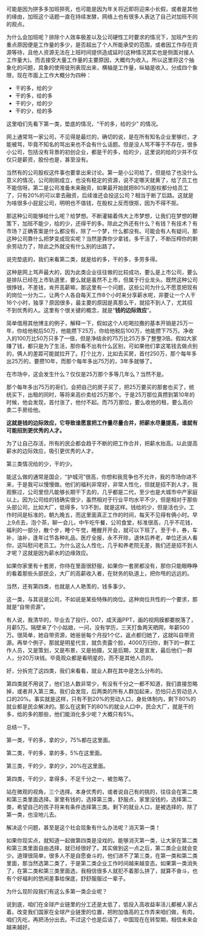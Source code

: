 可能是因为拼多多加班猝死，也可能是因为年关将近即将迎来小长假，或者是其他的缘由，加班这个话题一直在持续发酵，网络上也有很多人表达了自己对加班不同的观点。

为什么会加班呢？排除个人效率极差以及公司硬性工时要求的情况下，加班产生的重点原因便是工作量的多少，是否超出了个人所能承受的范围，或者因工作存在资源等待，且他人资源无法在上班时间提供造成延时(这种情况其实也是侧面对接人工作量大)。而去接受大量工作量的主要原因，大概均为收入。所以这里将这个抽象化的问题，具象的使用徒刑表现出来，横轴是工作量，纵轴是收入，分成四个象限，现在市面上工作大概分为四种：

- 干的多，给的少
- 干的多，给的多
- 干的少，给的少
- 干的少，给的多



这里咱们先看下第一类，垫底的情况，“干的多，给的少” 的情况。

网上通常骂一家公司，不见得是最烂的，确切的说，是在所有知名企业里够烂，才能被骂，毕竟不知名的骂出来也不会有什么话题。但是没人骂不等于不存在，很多小公司，包括没有背景的初创企业，都是干的多，给的少，这里说的给的少并不仅仅只是薪资，股份也是，甚至没有。

当然有的公司股权这件事也要拿出来讨论。第一是小公司给了，但是给了也没什么意义的情况，公司刚刚成立，也没有稳定的资源，说不定哪天就黄了，给了员工也不能信呀。第二是公司准备未来融资，如果最开始就把80%的股权都分给员工了，只有20%的可以拿去融资，后续谁还会投这公司？相当于断了后路。这就是为啥很多小屁屁公司，明明也不值钱，在股权上反而很抠，因为不得不抠。

那这种公司能够给什么呢？给梦想。不断灌输着伟大上市梦想，让我们在梦想的鞭策下，加班不能少，给的少，还得干的多。除此之外还有什么？有钱？有技术？有市场？正确答案是什么都没有，除了一个梦，什么都没有。可能会有人有疑问，那这种公司靠什么把梦变成现实呢？当然是靠你少拿钱，多干活了，不断压榨你的剩余劳动力了，除此之外就没有什么别的出路了。



说完垫底的，我们来看第二类，就是给的多，干的多，多劳多得。

这种是网上骂声最大的，因为此类企业往往做的比较成功，要么是上市公司，要么是排队已经在上市轨道里，要么就是虽然不上市，但属于行业龙头。既然这种公司很挣钱，不差钱，肯开高薪嘛，那这里有一个问题，这些公司为什么不愿意把现有的岗位一分为二，让两个人各自每天工作8个小时来分享薪水呢，非要让一个人干16个小时，独享？原因很多，最主要的原因是真那么干，就招不到人了，尤其招不到优秀的人。这里有个很关键的概念，就是“**钱的边际效应**”。

简单借用其他博主的例子，解释一下，假如这个人吃喝拉撒的基本开销是25万一年，你给他税后50万，他能攒下25万，你给他税后100万，他能攒下75万。净收入的100万比50万只多了一倍，但是净结余的75万比25万多了整整3倍。假如大家赚了钱，都只是为了生活，那你看不出有什么区别，可如果他们拿这笔钱去做点别的，俩人的差距可能就拉开了。打个比方，比如去买房，首付250万，那个每年多出25万的，要攒10年，而那个每年多出75万的，3年多就够了。

在市场中，这会发生什么？仅仅是25万那个多等几年么？当然不是。

那个每年多出75万的哥们，会把自己的房子买了，把25万要买的那套也买了，统统买下，出租的同时，等将来高价卖给25万那个。于是25万那位真攒到第10年的时候，他会发现，首付涨了，他付不起。而75万那位，要么收他的租，要么高价卖二手房给他。

**这就是钱的边际效应，它导致谁愿意把工作量尽量合并，把薪水尽量提高，谁就有可能招到更优秀的人才。**

为了让自己存活，所有的民企都会趋于不断的把工作合并，把薪水抬高。以此提高薪水的边际效应，吸引更优秀的人才。



第三类情况给的少，干的少。

能这么做的通常是国企，“护城河”很高，你想和我竞争也不允许，我的市场你进不来，于是我可以慢慢做。他们的福利非常好，非常人性化，但就是招不到人才。我观察过，公司里但凡能够长期干下去的，几乎都是二代，至少也是大城市中产家庭以上。因为公司给的钱确实很少，虽然相对于行业平均水平不少，但是相对于那些头部公司，比如大厂，低得多，1/3不到，就是这样。钱给的少，但是活也少。工作时间是标准的，朝九晚五，而这里面真正工作的时间，每天不见得有俩小时。早上9点去，泡个茶，聊一会儿，中午吃午餐，公司食堂，标准很高，几乎不花钱，福利的一部分，散个步，睡个午觉，睡醒开开会，就可以下班了。至于卡，券，车补，油补，逢年过节各种礼品，医疗全报，永不开除，退休后养老，单位还派人看你，这叫慰问老员工。为什么这么人性化，几乎和养老院无差，我们还是招不到人才呢？这就是因为薪水的边缘效应。

如果你家里有十套房，你待在里面很舒服，如果你一套房都没有，那你只能眼睁睁的看着那些头部民企，大厂的高薪收入者，在财务的轨道上，把你甩的远远的。



当然，还有第四类，也就是人人艳羡的，钱多事少。

这一类，与其说是公司，不如说是某些特殊的岗位。这种岗位共性的一个要求，那就是“自带资源”。

有人说，我清华的，毕业去了投行，007，成天画PPT，画的视网膜都要脱落了，月薪5万。隔壁来了个小姑娘，一问，没有学历，三天打鱼两天晒网，年薪500万。很简单，她自带资源，她爸爸每个月投1个亿，返点都归她了，这就叫自带资源。再举个例子，那就是明星代言，就负责露个脸，4000万归你，剩下的一群工作人员，又是策划，又是布景，又是拍摄，又是后期，又是宣发，最后他们一群人，分20万块钱。毕竟观众都是看明星的，而不是其他人员的。



好，分拆完了这四类，我们来看看，就业人群在其中是怎么分布的。

第四类就不用说了，他们总人数非常少，有没有千分之一都不知道，我们直接忽略掉，或者并入第三类。我们会发现，后两类的所有人群加起来，恐怕只占劳动总人口的20%。事实就是这样，只有不到20%的劳动人口，身处体制内，剩下80%的就业都是民企解决的。那么在这剩下的80%的就业人口中，民企大厂，就是干的多，给的多的那些，他们能消化多少呢？大概只有5%。

总结一下。

第一类，干的多，拿的少，75%都在这里面。

第二类，干的多，拿的多，5%在这里面。

第三类，干的少，拿的少，20%在这里面。

第四类，干的少，拿得多，不足千分之一，被忽略了。



站在微观的视角，三个选择。本身优秀的，或者说自己有的挑的，往往会在第二类和第三类里面选择。家里有钱的，选择第三类，舒服点，家里没钱的，选择第二类，希望自己的孩子将来有条件选择第三类。剩下的就业人口，是被选择的，除了第一类，也没地儿去。



解决这个问题，甚至是这个社会现象有什么办法呢？消灭第一类！

如果你现实点，就知道一起做第四类是没戏的。能够消灭第一类，让大家在第二类和第三类里面自由选择，就已经很好了。其实做到这一点之后，第二类企业就会变少。道理很简单，很多人不是自愿奋斗的，他们进不了第三类，在第一类和第二类里面，那当然选第二类了，于是第二类企业工作时间越来越变态。如果第一类消失了，在第二类和第三类里面选，我相信很多人就犯不着那么拼了，就算不奋斗，也有个好福利的悠闲差事给保底，舒舒服服过一辈子。



为什么现阶段我们有这么多第一类企业呢？

说到底，咱们在全球产业链里的分工还是太低了，低投入高收益率活儿都被人家占着。改变我们国家在全球产业链里的位置，把附加值高的工作弄来咱们做，有肉，咱们先吃，再把汤分出去。不过这个也是后话了，中国现在在转型期，相信未来会越来越好。